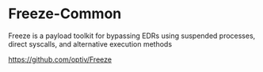 # Freeze-Common
Freeze is a payload toolkit for bypassing EDRs using suspended processes, direct syscalls, and alternative execution methods

https://github.com/optiv/Freeze
